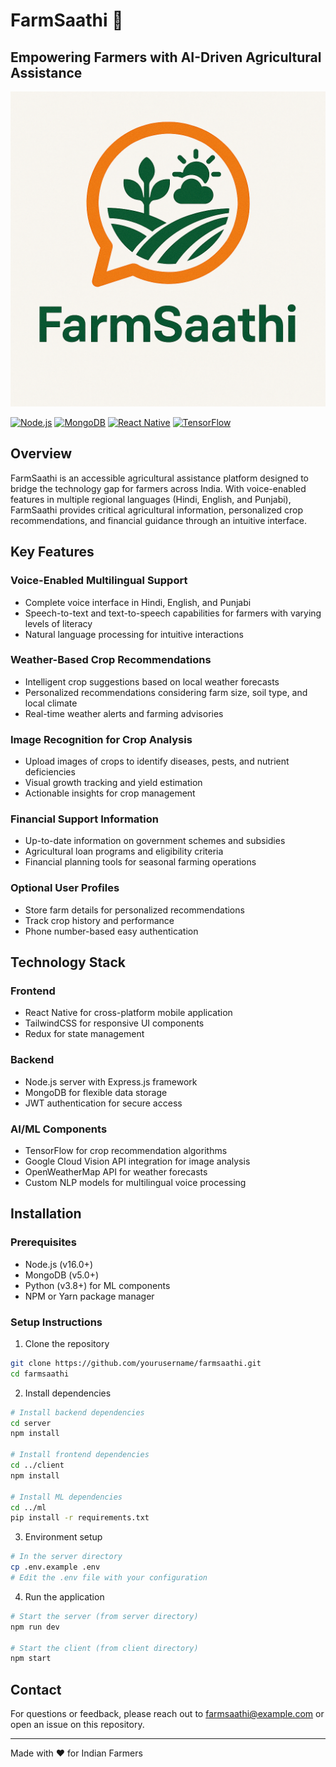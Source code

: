 # FarmSaathi 🌾

## Empowering Farmers with AI-Driven Agricultural Assistance

![FarmSaathi Logo](assets/FarmSaathi.png)

[![Node.js](https://img.shields.io/badge/Node.js-339933?style=for-the-badge&logo=nodedotjs&logoColor=white)](https://nodejs.org/)
[![MongoDB](https://img.shields.io/badge/MongoDB-4EA94B?style=for-the-badge&logo=mongodb&logoColor=white)](https://www.mongodb.com/)
[![React Native](https://img.shields.io/badge/React_Native-20232A?style=for-the-badge&logo=react&logoColor=61DAFB)](https://reactnative.dev/)
[![TensorFlow](https://img.shields.io/badge/TensorFlow-FF6F00?style=for-the-badge&logo=tensorflow&logoColor=white)](https://www.tensorflow.org/)

## Overview

FarmSaathi is an accessible agricultural assistance platform designed to bridge the technology gap for farmers across India. With voice-enabled features in multiple regional languages (Hindi, English, and Punjabi), FarmSaathi provides critical agricultural information, personalized crop recommendations, and financial guidance through an intuitive interface.

## Key Features

### Voice-Enabled Multilingual Support
- Complete voice interface in Hindi, English, and Punjabi
- Speech-to-text and text-to-speech capabilities for farmers with varying levels of literacy
- Natural language processing for intuitive interactions

### Weather-Based Crop Recommendations
- Intelligent crop suggestions based on local weather forecasts
- Personalized recommendations considering farm size, soil type, and local climate
- Real-time weather alerts and farming advisories

### Image Recognition for Crop Analysis
- Upload images of crops to identify diseases, pests, and nutrient deficiencies
- Visual growth tracking and yield estimation
- Actionable insights for crop management

### Financial Support Information
- Up-to-date information on government schemes and subsidies
- Agricultural loan programs and eligibility criteria
- Financial planning tools for seasonal farming operations

### Optional User Profiles
- Store farm details for personalized recommendations
- Track crop history and performance
- Phone number-based easy authentication

## Technology Stack

### Frontend
- React Native for cross-platform mobile application
- TailwindCSS for responsive UI components
- Redux for state management

### Backend
- Node.js server with Express.js framework
- MongoDB for flexible data storage
- JWT authentication for secure access

### AI/ML Components
- TensorFlow for crop recommendation algorithms
- Google Cloud Vision API integration for image analysis
- OpenWeatherMap API for weather forecasts
- Custom NLP models for multilingual voice processing

## Installation

### Prerequisites
- Node.js (v16.0+)
- MongoDB (v5.0+)
- Python (v3.8+) for ML components
- NPM or Yarn package manager

### Setup Instructions

1. Clone the repository
```bash
git clone https://github.com/yourusername/farmsaathi.git
cd farmsaathi
```

2. Install dependencies
```bash
# Install backend dependencies
cd server
npm install

# Install frontend dependencies
cd ../client
npm install

# Install ML dependencies
cd ../ml
pip install -r requirements.txt
```

3. Environment setup
```bash
# In the server directory
cp .env.example .env
# Edit the .env file with your configuration
```

4. Run the application
```bash
# Start the server (from server directory)
npm run dev

# Start the client (from client directory)
npm start
```

## Contact

For questions or feedback, please reach out to farmsaathi@example.com or open an issue on this repository.

---

Made with ❤️ for Indian Farmers
